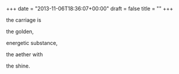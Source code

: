 +++
date = "2013-11-06T18:36:07+00:00"
draft = false
title = ""
+++
<p>the carriage is</p>
<p>the golden,</p>
<p>energetic substance,</p>
<p>the aether with</p>
<p>the shine.</p>
